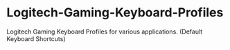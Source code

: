 Logitech-Gaming-Keyboard-Profiles
=================================

Logitech Gaming Keyboard Profiles for various applications. (Default Keyboard Shortcuts)

